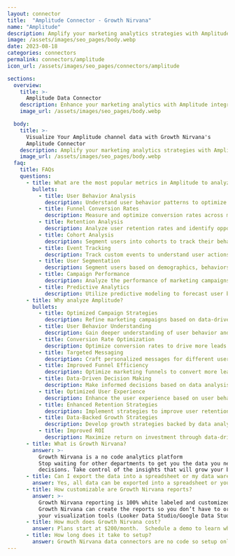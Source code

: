 ```yaml
---
layout: connector
title:  "Amplitude Connector - Growth Nirvana"
name: "Amplitude"
description: Amplify your marketing analytics strategies with Amplitude integration and gain valuable insights from data analysis.
image: /assets/images/seo_pages/body.webp
date: 2023-08-18
categories: connectors
permalink: connectors/amplitude
icon_url: /assets/images/seo_pages/connectors/amplitude

sections:
  overview:
    title: >-
      Amplitude Data Connector
    description: Enhance your marketing analytics with Amplitude integration. Unlock actionable insights to improve campaign strategies and drive growth.
    image_url: /assets/images/seo_pages/body.webp

  body:
    title: >-
      Visualize Your Amplitude channel data with Growth Nirvana's
      Amplitude Connector
    description: Amplify your marketing analytics strategies with Amplitude integration and gain valuable insights from data analysis.
    image_url: /assets/images/seo_pages/body.webp
  faq:
    title: FAQs
    questions:
      - title: What are the most popular metrics in Amplitude to analyze?
        bullets:
          - title: User Behavior Analysis
            description: Understand user behavior patterns to optimize marketing strategies.
          - title: Funnel Conversion Rates
            description: Measure and optimize conversion rates across marketing funnels.
          - title: Retention Analysis
            description: Analyze user retention rates and identify opportunities for improvement.
          - title: Cohort Analysis
            description: Segment users into cohorts to track their behavior and performance.
          - title: Event Tracking
            description: Track custom events to understand user actions and engagement.
          - title: User Segmentation
            description: Segment users based on demographics, behaviors, or other criteria for targeted marketing.
          - title: Campaign Performance
            description: Analyze the performance of marketing campaigns and optimize strategies.
          - title: Predictive Analytics
            description: Utilize predictive modeling to forecast user behavior and campaign outcomes.
      - title: Why analyze Amplitude?
        bullets:
          - title: Optimized Campaign Strategies
            description: Refine marketing campaigns based on data-driven insights to maximize ROI.
          - title: User Behavior Understanding
            description: Gain deeper understanding of user behavior and preferences for personalized marketing.
          - title: Conversion Rate Optimization
            description: Optimize conversion rates to drive more leads and revenue.
          - title: Targeted Messaging
            description: Craft personalized messages for different user segments to increase engagement.
          - title: Improved Funnel Efficiency
            description: Optimize marketing funnels to convert more leads into customers.
          - title: Data-Driven Decision Making
            description: Make informed decisions based on data analysis and insights.
          - title: Optimized User Experience
            description: Enhance the user experience based on user behavior and preferences.
          - title: Enhanced Retention Strategies
            description: Implement strategies to improve user retention and reduce churn.
          - title: Data-Backed Growth Strategies
            description: Develop growth strategies backed by data analysis and insights.
          - title: Improved ROI
            description: Maximize return on investment through data-driven marketing strategies.
      - title: What is Growth Nirvana?
        answer: >-
          Growth Nirvana is a no code analytics platform 
          Stop waiting for other departments to get you the data you need to make critical business 
          decisions. Take control of the insights that will grow your business.
      - title: Can I export the data into a spreadsheet or my data warehouse?
        answer: Yes, all data can be exported into a spreadsheet or your data warehouse (Google BigQuery, AWS, Snowflake, Azure, etc)
      - title: How customizable are Growth Nirvana reports?
        answer: >-
          Growth Nirvana reporting is 100% white labeled and customized to your specifications.
          Growth Nirvana can create the reports so you don’t have to or you can connect
          your visualization tools (Looker Data Studio/Google Data Studio, Tableau, PowerBI, etc) to Growth Nirvana.
      - title: How much does Growth Nirvana cost?
        answer: Plans start at $200/month.  Schedule a demo to learn what plan is best for you.
      - title: How long does it take to setup?
        answer: Growth Nirvana data connectors are no code so setup only requires a few clicks.
---
```

